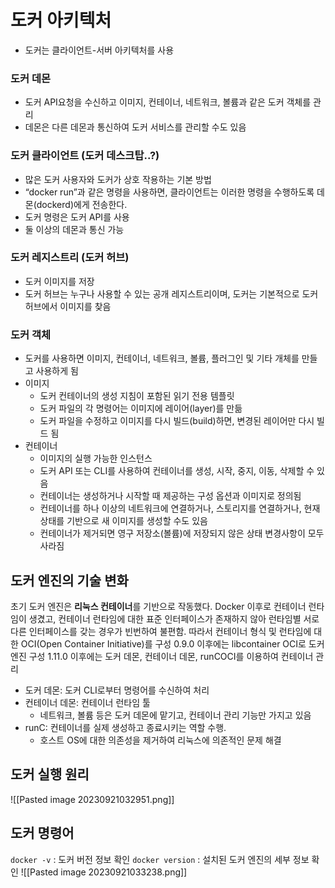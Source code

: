 
# 도커 아키텍처
- 도커는 클라이언트-서버 아키텍처를 사용
### 도커 데몬
- 도커 API요청을 수신하고 이미지, 컨테이너, 네트워크, 볼륨과 같은 도커 객체를 관리
- 데몬은 다른 데몬과 통신하여 도커 서비스를 관리할 수도 있음
### 도커 클라이언트 (도커 데스크탑..?)
- 많은 도커 사용자와 도커가 상호 작용하는 기본 방법 
-  “docker run”과 같은 명령을 사용하면, 클라이언트는 이러한 명령을 수행하도록 데몬(dockerd)에게 전송한다. 
-  도커 명령은 도커 API를 사용 
-  둘 이상의 데몬과 통신 가능
### 도커 레지스트리 (도커 허브)
- 도커 이미지를 저장
- 도커 허브는 누구나 사용할 수 있는 공개 레지스트리이며, 도커는 기본적으로 도커 허브에서 이미지를 찾음 

### 도커 객체
- 도커를 사용하면 이미지, 컨테이너, 네트워크, 볼륨, 플러그인 및 기타 개체를 만들고 사용하게 됨 
-  이미지 
	-  도커 컨테이너의 생성 지침이 포함된 읽기 전용 템플릿 
	-  도커 파일의 각 명령어는 이미지에 레이어(layer)를 만듦 
	-  도커 파일을 수정하고 이미지를 다시 빌드(build)하면, 변경된 레이어만 다시 빌드 됨
- 컨테이너 
	-  이미지의 실행 가능한 인스턴스 
	- 도커 API 또는 CLI를 사용하여 컨테이너를 생성, 시작, 중지, 이동, 삭제할 수 있음 
	-  컨테이너는 생성하거나 시작할 때 제공하는 구성 옵션과 이미지로 정의됨 
	-  컨테이너를 하나 이상의 네트워크에 연결하거나, 스토리지를 연결하거나, 현재 상태를 기반으로 새 이미지를 생성할 수도 있음 
	-  컨테이너가 제거되면 영구 저장소(볼륨)에 저장되지 않은 상태 변경사항이 모두 사라짐

## 도커 엔진의 기술 변화
초기 도커 엔진은 **리눅스 컨테이너**를 기반으로 작동했다.
Docker 이후로 컨테이너 런타임이 생겼고, 컨테이너 런타임에 대한 표준 인터페이스가 존재하지 않아 런타임별 서로 다른 인터페이스를 갖는 경우가 빈번하여 불편함.
따라서 컨테이너 형식 및 런타임에 대한 OCI(Open Container Initiative)를 구성 
0.9.0 이후에는 libcontainer OCI로 도커 엔진 구성
1.11.0 이후에는 도커 데몬, 컨테이너 데몬, runCOCI를 이용하여 컨테이너 관리
- 도커 데몬: 도커 CLI로부터 명령어를 수신하여 처리 
-  컨테이너 데몬: 컨테이너 런타임 툴 
	-  네트워크, 볼륨 등은 도커 데몬에 맡기고, 컨테이너 관리 기능만 가지고 있음 
-  runC: 컨테이너를 실제 생성하고 종료시키는 역할 수행. 
	-  호스트 OS에 대한 의존성을 제거하여 리눅스에 의존적인 문제 해결

## 도커 실행 원리
![[Pasted image 20230921032951.png]]
## 도커 명령어
`docker -v` : 도커 버전 정보 확인
`docker version` : 설치된 도커 엔진의 세부 정보 확인
![[Pasted image 20230921033238.png]]